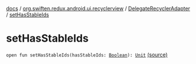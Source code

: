 [docs](../../index.md) / [org.swiften.redux.android.ui.recyclerview](../index.md) / [DelegateRecyclerAdapter](index.md) / [setHasStableIds](./set-has-stable-ids.md)

# setHasStableIds

`open fun setHasStableIds(hasStableIds: `[`Boolean`](https://kotlinlang.org/api/latest/jvm/stdlib/kotlin/-boolean/index.html)`): `[`Unit`](https://kotlinlang.org/api/latest/jvm/stdlib/kotlin/-unit/index.html) [(source)](https://github.com/protoman92/KotlinRedux/tree/master/android/android-recyclerview/src/main/java/org/swiften/redux/android/ui/recyclerview/RecyclerAdapter.kt#L105)